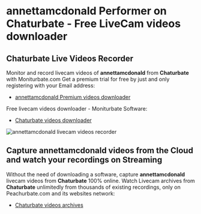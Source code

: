# annettamcdonald Performer on Chaturbate - Free LiveCam videos downloader

## Chaturbate Live Videos Recorder

Monitor and record livecam videos of **annettamcdonald** from **Chaturbate** with Moniturbate.com
Get a premium trial for free by just and only registering with your Email address:
* [annettamcdonald Premium videos downloader](https://moniturbate.com/request-demo-licence-key.html)

Free livecam videos downloader - Moniturbate Software:
* [Chaturbate videos downloader](https://moniturbate.com/moniturbate-download-software.html)

![annettamcdonald livecam videos recorder](https://peachurnet.com/templates/moniturbate-software.png)


## Capture annettamcdonald videos from the Cloud and watch your recordings on Streaming

Without the need of downloading a software, capture **annettamcdonald** livecam videos from **Chaturbate** 100% online.
Watch Livecam archives from **Chaturbate** unlimitedly from thousands of existing recordings, only on Peachurbate.com and its websites network:
* [Chaturbate videos archives](https://peachurnet.com/)